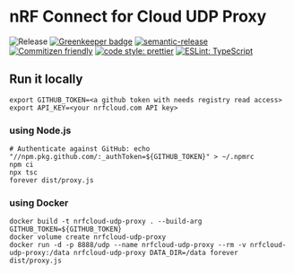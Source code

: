 # nRF Connect for Cloud UDP Proxy

![Release](https://github.com/coderbyheart/nrfcloud-udp-proxy/workflows/Release/badge.svg?branch=saga)
[![Greenkeeper badge](https://badges.greenkeeper.io/coderbyheart/nrfcloud-udp-proxy.svg)](https://greenkeeper.io/)
[![semantic-release](https://img.shields.io/badge/%20%20%F0%9F%93%A6%F0%9F%9A%80-semantic--release-e10079.svg)](https://github.com/semantic-release/semantic-release)
[![Commitizen friendly](https://img.shields.io/badge/commitizen-friendly-brightgreen.svg)](http://commitizen.github.io/cz-cli/)
[![code style: prettier](https://img.shields.io/badge/code_style-prettier-ff69b4.svg)](https://github.com/prettier/prettier/)
[![ESLint: TypeScript](https://img.shields.io/badge/ESLint-TypeScript-blue.svg)](https://github.com/typescript-eslint/typescript-eslint)

## Run it locally

    export GITHUB_TOKEN=<a github token with needs registry read access>
    export API_KEY=<your nrfcloud.com API key>

### using Node.js

    # Authenticate against GitHub: echo "//npm.pkg.github.com/:_authToken=${GITHUB_TOKEN}" > ~/.npmrc
    npm ci
    npx tsc
    forever dist/proxy.js

### using Docker

    docker build -t nrfcloud-udp-proxy . --build-arg GITHUB_TOKEN=${GITHUB_TOKEN}
    docker volume create nrfcloud-udp-proxy
    docker run -d -p 8888/udp --name nrfcloud-udp-proxy --rm -v nrfcloud-udp-proxy:/data nrfcloud-udp-proxy DATA_DIR=/data forever dist/proxy.js
